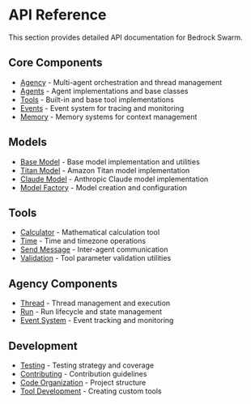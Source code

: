 # API Reference

This section provides detailed API documentation for Bedrock Swarm.

## Core Components

- [Agency](agency.md) - Multi-agent orchestration and thread management
- [Agents](agency/agents.md) - Agent implementations and base classes
- [Tools](tools.md) - Built-in and base tool implementations
- [Events](agency/events.md) - Event system for tracing and monitoring
- [Memory](agency/memory.md) - Memory systems for context management

## Models

- [Base Model](models/base.md) - Base model implementation and utilities
- [Titan Model](models/titan.md) - Amazon Titan model implementation
- [Claude Model](models/claude.md) - Anthropic Claude model implementation
- [Model Factory](models/factory.md) - Model creation and configuration

## Tools

- [Calculator](tools/calculator.md) - Mathematical calculation tool
- [Time](tools/time.md) - Time and timezone operations
- [Send Message](tools/send_message.md) - Inter-agent communication
- [Validation](tools/validation.md) - Tool parameter validation utilities

## Agency Components

- [Thread](agency/thread.md) - Thread management and execution
- [Run](agency/run.md) - Run lifecycle and state management
- [Event System](agency/events.md) - Event tracking and monitoring

## Development

- [Testing](../development/testing.md) - Testing strategy and coverage
- [Contributing](../development/contributing.md) - Contribution guidelines
- [Code Organization](../development/organization.md) - Project structure
- [Tool Development](../development/tools.md) - Creating custom tools
